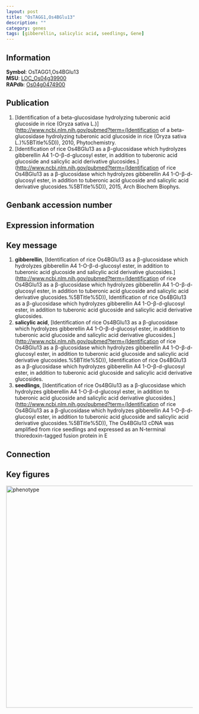 ```yaml
---
layout: post
title: "OsTAGG1,Os4BGlu13"
description: ""
category: genes
tags: [gibberellin, salicylic acid, seedlings, Gene]
---
```


## Information
__Symbol__: OsTAGG1,Os4BGlu13  
__MSU__: [LOC_Os04g39900](http://rice.plantbiology.msu.edu/cgi-bin/ORF_infopage.cgi?orf=LOC_Os04g39900)  
__RAPdb__: [Os04g0474900](http://rapdb.dna.affrc.go.jp/viewer/gbrowse_details/irgsp1?name=Os04g0474900)  

## Publication
1. [Identification of a beta-glucosidase hydrolyzing tuberonic acid glucoside in rice (Oryza sativa L.)](http://www.ncbi.nlm.nih.gov/pubmed?term=(Identification of a beta-glucosidase hydrolyzing tuberonic acid glucoside in rice (Oryza sativa L.)%5BTitle%5D)), 2010, Phytochemistry.
2. [Identification of rice Os4BGlu13 as a β-glucosidase which hydrolyzes gibberellin A4 1-O-β-d-glucosyl ester, in addition to tuberonic acid glucoside and salicylic acid derivative glucosides.](http://www.ncbi.nlm.nih.gov/pubmed?term=(Identification of rice Os4BGlu13 as a β-glucosidase which hydrolyzes gibberellin A4 1-O-β-d-glucosyl ester, in addition to tuberonic acid glucoside and salicylic acid derivative glucosides.%5BTitle%5D)), 2015, Arch Biochem Biophys.

## Genbank accession number

## Expression information

## Key message
1. __gibberellin__, [Identification of rice Os4BGlu13 as a β-glucosidase which hydrolyzes gibberellin A4 1-O-β-d-glucosyl ester, in addition to tuberonic acid glucoside and salicylic acid derivative glucosides.](http://www.ncbi.nlm.nih.gov/pubmed?term=(Identification of rice Os4BGlu13 as a β-glucosidase which hydrolyzes gibberellin A4 1-O-β-d-glucosyl ester, in addition to tuberonic acid glucoside and salicylic acid derivative glucosides.%5BTitle%5D)), Identification of rice Os4BGlu13 as a β-glucosidase which hydrolyzes gibberellin A4 1-O-β-d-glucosyl ester, in addition to tuberonic acid glucoside and salicylic acid derivative glucosides.
2. __salicylic acid__, [Identification of rice Os4BGlu13 as a β-glucosidase which hydrolyzes gibberellin A4 1-O-β-d-glucosyl ester, in addition to tuberonic acid glucoside and salicylic acid derivative glucosides.](http://www.ncbi.nlm.nih.gov/pubmed?term=(Identification of rice Os4BGlu13 as a β-glucosidase which hydrolyzes gibberellin A4 1-O-β-d-glucosyl ester, in addition to tuberonic acid glucoside and salicylic acid derivative glucosides.%5BTitle%5D)), Identification of rice Os4BGlu13 as a β-glucosidase which hydrolyzes gibberellin A4 1-O-β-d-glucosyl ester, in addition to tuberonic acid glucoside and salicylic acid derivative glucosides.
3. __seedlings__, [Identification of rice Os4BGlu13 as a β-glucosidase which hydrolyzes gibberellin A4 1-O-β-d-glucosyl ester, in addition to tuberonic acid glucoside and salicylic acid derivative glucosides.](http://www.ncbi.nlm.nih.gov/pubmed?term=(Identification of rice Os4BGlu13 as a β-glucosidase which hydrolyzes gibberellin A4 1-O-β-d-glucosyl ester, in addition to tuberonic acid glucoside and salicylic acid derivative glucosides.%5BTitle%5D)),  The Os4BGlu13 cDNA was amplified from rice seedlings and expressed as an N-terminal thioredoxin-tagged fusion protein in E

## Connection

## Key figures
<img src="http://ricencode.github.io/images/OsTAGG1.pheno.png" alt="phenotype"  style="width: 600px;"/>



